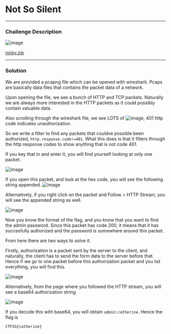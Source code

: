 # Not So Silent

---

### Challenge Description

![image](https://user-images.githubusercontent.com/76640319/113474197-0b96a680-94a1-11eb-801c-f3ac7629ddda.png)

[noisy.zip](https://github.com/caprinux/Cyberthon-Training/files/6252262/noisy.zip)

---

### Solution

We are provided a pcapng file which can be opened with wireshark. Pcaps are basically data files that contains the packet data of a network.

Upon opening the file, we see a bunch of HTTP and TCP packets. Naturally we are always more interested in the HTTP packets as it could possibly contain valuable data.

Also scrolling through the wireshark file, we see LOTS of ![image](https://user-images.githubusercontent.com/76640319/113474375-44834b00-94a2-11eb-80e8-cd53b80b11c2.png), 401 http code indicates unauthorization. 

So we write a filter to find any packets that couldve possible been authorized, `http.response.code!=401`. What this does is that it filters through the http response codes to show anything that is not code 401.

If you key that in and enter it, you will find yourself looking at only one packet. 

![image](https://user-images.githubusercontent.com/76640319/113474510-f6227c00-94a2-11eb-9dff-eea040181b7d.png)

If you open this packet, and look at the hex code, you will see the following string appended. ![image](https://user-images.githubusercontent.com/76640319/113474530-118d8700-94a3-11eb-8f88-f9712b6604cc.png)

Alternatively, if you right click on the packet and Follow > HTTP Stream, you will see the appended string as well.

![image](https://user-images.githubusercontent.com/76640319/113474549-2d912880-94a3-11eb-92e7-3665457b78fc.png)

Now you know the format of the flag, and you know that you want to find the admin password. Since this packet has code 200, it means that it has succesfully authorized and the password is somewhere around this packet.

From here there are two ways to solve it.

Firstly, authorization is a packet sent by the server to the client, and naturally, the client has to send the form data to the server before that. Hence if we go to one packet before this authorization packet and you list everything, you will find this.

![image](https://user-images.githubusercontent.com/76640319/113474607-76e17800-94a3-11eb-8654-8947113c51ba.png)

Alternatively, from the page where you followed the HTTP stream, you will see a base64 authorization string

![image](https://user-images.githubusercontent.com/76640319/113474622-8e206580-94a3-11eb-9a00-0bea634bc260.png)

If you decode this with base64, you will obtain `admin:catherine`. Hence the flag is

```
CTFSG{catherine}
```
